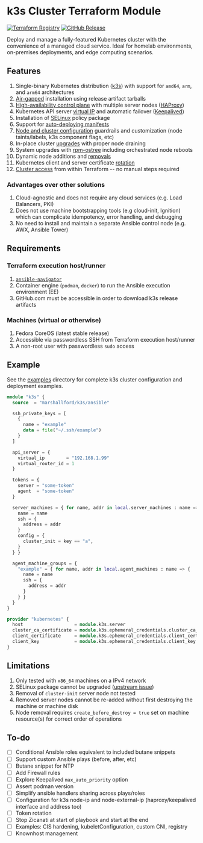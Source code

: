 # k3s Cluster Terraform Module

[![Terraform Registry](https://img.shields.io/badge/terraform-ansible--k3s-%23844FBA?logo=terraform&logoColor=%23844FBA)](https://registry.terraform.io/modules/marshallford/k3s/ansible/latest)
[![GitHub Release](https://img.shields.io/github/v/release/marshallford/terraform-ansible-k3s?sort=semver&display_name=release&logo=github)](https://github.com/marshallford/terraform-ansible-k3s/releases)

Deploy and manage a fully-featured Kubernetes cluster with the convenience of a managed cloud service. Ideal for homelab environments, on-premises deployments, and edge computing scenarios.

## Features

1. Single-binary Kubernetes distribution ([k3s](https://docs.k3s.io/)) with support for `amd64`, `arm`, and `arm64` architectures
2. [Air-gapped](https://docs.k3s.io/installation/airgap) installation using release artifact tarballs
3. [High-availability control plane](https://docs.k3s.io/architecture#high-availability-k3s) with multiple server nodes ([HAProxy](https://www.haproxy.org/))
4. Kubernetes API server [virtual IP](https://docs.k3s.io/architecture#fixed-registration-address-for-agent-nodes) and automatic failover ([Keepalived](https://www.keepalived.org/))
5. Installation of [SELinux](https://docs.k3s.io/advanced#selinux-support) policy package
6. Support for [auto-deploying manifests](https://docs.k3s.io/installation/packaged-components#auto-deploying-manifests-addons)
7. [Node and cluster configuration](https://docs.k3s.io/installation/configuration) guardrails and customization (node taints/labels, k3s component flags, etc)
8. In-place cluster [upgrades](https://docs.k3s.io/upgrades/manual#upgrade-k3s-using-the-binary) with proper node draining
9. System upgrades with [rpm-ostree](https://coreos.github.io/rpm-ostree/) including orchestrated node reboots
10. Dynamic node additions and [removals](https://docs.k3s.io/installation/uninstall)
11. Kubernetes client and server certificate [rotation](https://docs.k3s.io/cli/certificate#checking-expiration-dates)
12. [Cluster access](https://docs.k3s.io/cluster-access) from within Terraform -- no manual steps required

### Advantages over other solutions

1. Cloud-agnostic and does not require any cloud services (e.g. Load Balancers, PKI)
2. Does not use machine bootstrapping tools (e.g cloud-init, Ignition) which can complicate idempotency, error handling, and debugging
3. No need to install and maintain a separate Ansible control node (e.g. AWX, Ansible Tower)

## Requirements

### Terraform execution host/runner

1. [`ansible-navigator`](https://ansible.readthedocs.io/projects/navigator/installation/)
2. Container engine (`podman`, `docker`) to run the Ansible execution environment (EE)
3. GitHub.com must be accessible in order to download k3s release artifacts

### Machines (virtual or otherwise)

1. Fedora CoreOS (latest stable release)
2. Accessible via passwordless SSH from Terraform execution host/runner
3. A non-root user with passwordless `sudo` access

## Example

See the [examples](./examples) directory for complete k3s cluster configuration and deployment examples.

```terraform
module "k3s" {
  source  = "marshallford/k3s/ansible"

  ssh_private_keys = [
    {
      name = "example"
      data = file("~/.ssh/example")
    }
  ]

  api_server = {
    virtual_ip        = "192.168.1.99"
    virtual_router_id = 1
  }

  tokens = {
    server = "some-token"
    agent  = "some-token"
  }

  server_machines = { for name, addr in local.server_machines : name => {
    name = name
    ssh = {
      address = addr
    }
    config = {
      cluster_init = key == "a",
    }
  } }

  agent_machine_groups = {
    "example" = { for name, addr in local.agent_machines : name => {
      name = name
      ssh = {
        address = addr
      }
    } }
  }
}

provider "kubernetes" {
  host                   = module.k3s.server
  cluster_ca_certificate = module.k3s.ephemeral_credentials.cluster_ca_certificate
  client_certificate     = module.k3s.ephemeral_credentials.client_certificate
  client_key             = module.k3s.ephemeral_credentials.client_key
}
```

## Limitations

1. Only tested with `x86_64` machines on a IPv4 network
2. SELinux package cannot be upgraded ([upstream issue](https://github.com/coreos/rpm-ostree/issues/2127))
3. Removal of `cluster-init` server node not tested
4. Removed server nodes cannot be re-added without first destroying the machine or machine disk
5. Node removal requires `create_before_destroy = true` set on machine resource(s) for correct order of operations

## To-do

- [ ] Conditional Ansible roles equivalent to included butane snippets
- [ ] Support custom Ansible plays (before, after, etc)
- [ ] Butane snippet for NTP
- [ ] Add Firewall rules
- [ ] Explore Keepalived `max_auto_priority` option
- [ ] Assert podman version
- [ ] Simplify ansible handlers sharing across plays/roles
- [ ] Configuration for k3s node-ip and node-external-ip (haproxy/keepalived interface and address too)
- [ ] Token rotation
- [ ] Stop Zicanati at start of playbook and start at the end
- [ ] Examples: CIS hardening, kubeletConfiguration, custom CNI, registry
- [ ] Knownhost management
